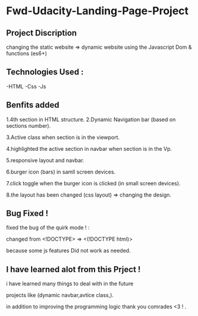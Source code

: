 
# Fwd-Udacity-Landing-Page-Project

## Project Discription 

changing the static website => dynamic website 
using the Javascript Dom & functions (es6+)

## Technologies Used :
 -HTML
 -Css
 -Js

## Benfits added 
1.4th section in HTML structure.
2.Dynamic Navigation bar (based on sections number).  

3.Active class when section is in the viewport.  

4.highlighted the active section in navbar when section is in the Vp.  

5.responsive layout and navbar.  

6.burger icon (bars) in samll screen devices.  

7.click toggle when the burger icon is clicked (in small screen devices).  

8.the layout has been changed (css layout) => changing the design.  


## Bug Fixed !

fixed the bug of the quirk mode ! :  

changed from <!DOCTYPE> => <(!DOCTYPE html)>

because some js features Did not work as needed.  


## I  have learned alot from this Prject !  

i have learned many things to deal with in the future   

projects like (dynamic navbar,avtice class,). 

in addition to improving the programming logic thank you comrades <3 ! .  
